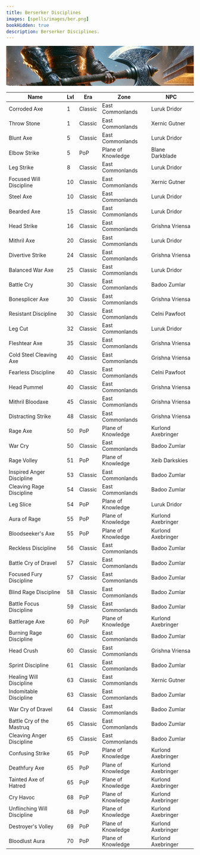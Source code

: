```yaml
---
title: Berserker Disciplines
images: [spells/images/ber.png]
bookHidden: true
description: Berserker Disciplines.
---
```

![Berserker Disciplines](images/ber-banner.png)

Name|Lvl|Era|Zone|NPC
---|---|---|---|---
Corroded Axe|1|Classic|East Commonlands|Luruk Dridor
Throw Stone|1|Classic|East Commonlands|Xernic Gutner
Blunt Axe|5|Classic|East Commonlands|Luruk Dridor
Elbow Strike|5|PoP|Plane of Knowledge|Blane Darkblade
Leg Strike|8|Classic|East Commonlands|Luruk Dridor
Focused Will Discipline|10|Classic|East Commonlands|Xernic Gutner
Steel Axe|10|Classic|East Commonlands|Luruk Dridor
Bearded Axe|15|Classic|East Commonlands|Luruk Dridor
Head Strike|16|Classic|East Commonlands|Grishna Vriensa
Mithril Axe|20|Classic|East Commonlands|Luruk Dridor
Divertive Strike|24|Classic|East Commonlands|Grishna Vriensa
Balanced War Axe|25|Classic|East Commonlands|Luruk Dridor
Battle Cry|30|Classic|East Commonlands|Badoo Zumlar
Bonesplicer Axe|30|Classic|East Commonlands|Grishna Vriensa
Resistant Discipline|30|Classic|East Commonlands|Celni Pawfoot
Leg Cut|32|Classic|East Commonlands|Luruk Dridor
Fleshtear Axe|35|Classic|East Commonlands|Grishna Vriensa
Cold Steel Cleaving Axe|40|Classic|East Commonlands|Grishna Vriensa
Fearless Discipline|40|Classic|East Commonlands|Celni Pawfoot
Head Pummel|40|Classic|East Commonlands|Grishna Vriensa
Mithril Bloodaxe|45|Classic|East Commonlands|Grishna Vriensa
Distracting Strike|48|Classic|East Commonlands|Grishna Vriensa
Rage Axe|50|PoP|Plane of Knowledge|Kurlond Axebringer
War Cry|50|Classic|East Commonlands|Badoo Zumlar
Rage Volley|51|PoP|Plane of Knowledge|Xeib Darkskies
Inspired Anger Discipline|53|Classic|East Commonlands|Badoo Zumlar
Cleaving Rage Discipline|54|Classic|East Commonlands|Badoo Zumlar
Leg Slice|54|PoP|Plane of Knowledge|Luruk Dridor
Aura of Rage|55|PoP|Plane of Knowledge|Kurlond Axebringer
Bloodseeker's Axe|55|PoP|Plane of Knowledge|Kurlond Axebringer
Reckless Discipline|56|Classic|East Commonlands|Badoo Zumlar
Battle Cry of Dravel|57|Classic|East Commonlands|Badoo Zumlar
Focused Fury Discipline|57|Classic|East Commonlands|Badoo Zumlar
Blind Rage Discipline|58|Classic|East Commonlands|Badoo Zumlar
Battle Focus Discipline|59|Classic|East Commonlands|Badoo Zumlar
Battlerage Axe|60|PoP|Plane of Knowledge|Kurlond Axebringer
Burning Rage Discipline|60|Classic|East Commonlands|Badoo Zumlar
Head Crush|60|Classic|East Commonlands|Grishna Vriensa
Sprint Discipline|61|Classic|East Commonlands|Badoo Zumlar
Healing Will Discipline|63|Classic|East Commonlands|Xernic Gutner
Indomitable Discipline|63|Classic|East Commonlands|Badoo Zumlar
War Cry of Dravel|64|Classic|East Commonlands|Badoo Zumlar
Battle Cry of the Mastruq|65|Classic|East Commonlands|Badoo Zumlar
Cleaving Anger Discipline|65|Classic|East Commonlands|Badoo Zumlar
Confusing Strike|65|PoP|Plane of Knowledge|Kurlond Axebringer
Deathfury Axe|65|PoP|Plane of Knowledge|Kurlond Axebringer
Tainted Axe of Hatred|65|PoP|Plane of Knowledge|Kurlond Axebringer
Cry Havoc|68|PoP|Plane of Knowledge|Kurlond Axebringer
Unflinching Will Discipline|68|PoP|Plane of Knowledge|Kurlond Axebringer
Destroyer's Volley|69|PoP|Plane of Knowledge|Kurlond Axebringer
Bloodlust Aura|70|PoP|Plane of Knowledge|Kurlond Axebringer
